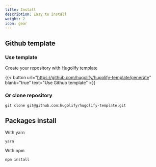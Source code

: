 ```yaml
---
title: Install
description: Easy to install
weight: 2
icon: gear
---
```


## Github template

### Use template

Create your repository with Hugolify template

{{< button url="https://github.com/hugolify/hugolify-template/generate" blank="true" text="Use Github template" >}}

### Or clone repository

```shell
git clone git@github.com:hugolify/hugolify-template.git
```

## Packages install

With yarn

```shell
yarn
```

With npm

```shell
npm install
```
